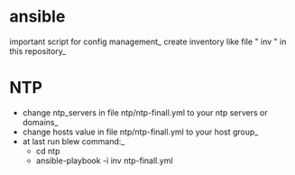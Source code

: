 # ansible
important script for config management_
create inventory like file " inv " in this repository_
# NTP
- change ntp_servers in file ntp/ntp-finall.yml to your ntp servers or domains_
- change hosts value in file ntp/ntp-finall.yml to your host group_
- at last run blew command:_
  - cd ntp 
  - ansible-playbook -i inv ntp-finall.yml

